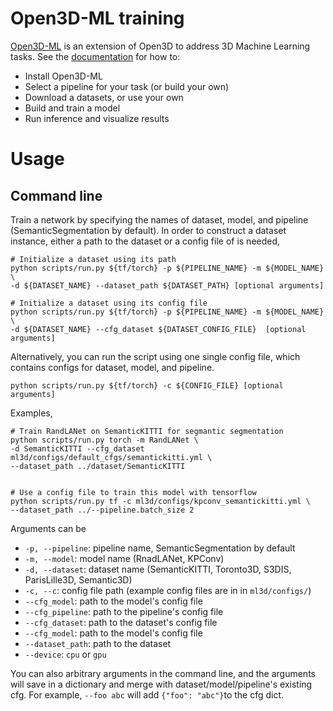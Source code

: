 # Open3D-ML training

[Open3D-ML](https://github.com/intel-isl/Open3D-ML/) is an extension of Open3D to address 3D Machine Learning tasks.
See the [documentation](https://github.com/intel-isl/Open3D-ML/README.md) for how to:

-  Install Open3D-ML
-  Select a pipeline for your task (or build your own)
-  Download a datasets, or use your own
-  Build and train a model
-  Run inference and visualize results


# Usage
## Command line
Train a network by specifying the names of dataset, model, and pipeline (SemanticSegmentation by default). In order to construct a dataset instance, either a path to the dataset or a config file of is needed,

```shell
# Initialize a dataset using its path
python scripts/run.py ${tf/torch} -p ${PIPELINE_NAME} -m ${MODEL_NAME} \
-d ${DATASET_NAME} --dataset_path ${DATASET_PATH} [optional arguments]

# Initialize a dataset using its config file
python scripts/run.py ${tf/torch} -p ${PIPELINE_NAME} -m ${MODEL_NAME} \
-d ${DATASET_NAME} --cfg_dataset ${DATASET_CONFIG_FILE}  [optional arguments]
```

Alternatively, you can run the script using one single config file, which contains configs for dataset, model, and pipeline.
```shell
python scripts/run.py ${tf/torch} -c ${CONFIG_FILE} [optional arguments]
```

Examples,
```shell
# Train RandLANet on SemanticKITTI for segmantic segmentation 
python scripts/run.py torch -m RandLANet \
-d SemanticKITTI --cfg_dataset ml3d/configs/default_cfgs/semantickitti.yml \
--dataset_path ../dataset/SemanticKITTI 


# Use a config file to train this model with tensorflow
python scripts/run.py tf -c ml3d/configs/kpconv_semantickitti.yml \
--dataset_path ../--pipeline.batch_size 2
```
Arguments can be
- `-p, --pipeline`: pipeline name, SemanticSegmentation by default
- `-m, --model`: model name (RnadLANet, KPConv)
- `-d, --dataset`: dataset name (SemanticKITTI, Toronto3D, S3DIS, ParisLille3D, Semantic3D)
- `-c, --c`: config file path (example config files are in in `ml3d/configs/`)
- `--cfg_model`: path to the model's config file
- `--cfg_pipeline`: path to the pipeline's config file
- `--cfg_dataset`: path to the dataset's config file
- `--cfg_model`: path to the model's config file
- `--dataset_path`: path to the dataset
- `--device`: `cpu` or `gpu`

You can also arbitrary arguments in the command line, and the arguments will save in a dictionary and merge with dataset/model/pipeline's existing cfg.
For example, `--foo abc` will add `{"foo": "abc"}`to the cfg dict.

